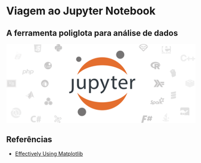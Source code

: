 # Viagem ao Jupyter Notebook

## A ferramenta poliglota para análise de dados

<img src="img/jupyter-langs.png">


## Referências

- [Effectively Using Matplotlib](http://pbpython.com/effective-matplotlib.html)
